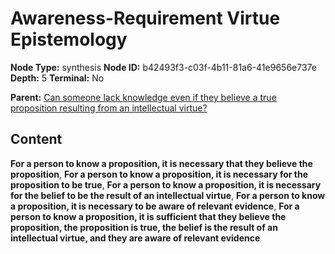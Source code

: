 # Awareness-Requirement Virtue Epistemology

**Node Type:** synthesis
**Node ID:** b42493f3-c03f-4b11-81a6-41e9656e737e
**Depth:** 5
**Terminal:** No

**Parent:** [Can someone lack knowledge even if they believe a true proposition resulting from an intellectual virtue?](can-someone-lack-knowledge-even-if-they-believe-a-true-proposition-resulting-from-an-intellectual-virtue-antithesis-2dc7cd2b-9820-4300-a87c-098bce96cd4d.md)

## Content

**For a person to know a proposition, it is necessary that they believe the proposition**, **For a person to know a proposition, it is necessary for the proposition to be true**, **For a person to know a proposition, it is necessary for the belief to be the result of an intellectual virtue**, **For a person to know a proposition, it is necessary to be aware of relevant evidence**, **For a person to know a proposition, it is sufficient that they believe the proposition, the proposition is true, the belief is the result of an intellectual virtue, and they are aware of relevant evidence**
